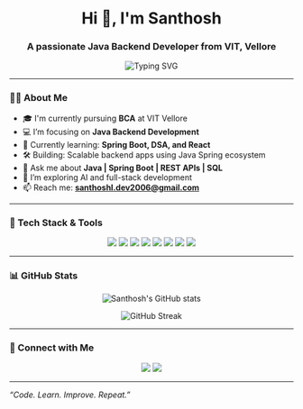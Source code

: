 <h1 align="center">Hi 👋, I'm Santhosh</h1>
<h3 align="center">A passionate Java Backend Developer from VIT, Vellore</h3>

<p align="center">
  <img src="https://readme-typing-svg.demolab.com/?lines=Passionate+about+Java+Development;Spring+Boot+Lover;Learning+Backend+with+DSA&center=true&width=500&height=40" alt="Typing SVG" />
</p>

---

### 🧑‍💻 About Me

- 🎓 I'm currently pursuing **BCA** at VIT Vellore  
- 💻 I’m focusing on **Java Backend Development**
- 🌱 Currently learning: **Spring Boot, DSA, and React**
- 🛠️ Building: Scalable backend apps using Java Spring ecosystem
- 💬 Ask me about **Java | Spring Boot | REST APIs | SQL**
- 🧠 I’m exploring AI and full-stack development
- 📫 Reach me: **santhoshl.dev2006@gmail.com** 

---

### 🚀 Tech Stack & Tools

<p align="center">
  <img src="https://img.shields.io/badge/Java-ED8B00?style=for-the-badge&logo=java&logoColor=white"/>
  <img src="https://img.shields.io/badge/Spring_Boot-6DB33F?style=for-the-badge&logo=spring-boot&logoColor=white"/>
  <img src="https://img.shields.io/badge/REST_API-00599C?style=for-the-badge&logo=postman&logoColor=white"/>
  <img src="https://img.shields.io/badge/MySQL-4479A1?style=for-the-badge&logo=mysql&logoColor=white"/>
  <img src="https://img.shields.io/badge/React-20232A?style=for-the-badge&logo=react&logoColor=61DAFB"/>
  <img src="https://img.shields.io/badge/Git-F05032?style=for-the-badge&logo=git&logoColor=white"/>
  <img src="https://img.shields.io/badge/GitHub-181717?style=for-the-badge&logo=github&logoColor=white"/>
  <img src="https://img.shields.io/badge/VSCode-007ACC?style=for-the-badge&logo=visual-studio-code&logoColor=white"/>
</p>

---

### 📊 GitHub Stats

<p align="center">
  <img src="https://github-readme-stats.vercel.app/api?username=santhosh050706&show_icons=true&theme=radical" alt="Santhosh's GitHub stats" />
</p>

<p align="center">
  <img src="https://github-readme-streak-stats.herokuapp.com/?user=santhosh050706&theme=radical" alt="GitHub Streak" />
</p>

---

### 🔗 Connect with Me

<p align="center">
  <a href="https://linkedin.com/in/your-linkedin" target="_blank"><img src="https://img.shields.io/badge/LinkedIn-blue?style=for-the-badge&logo=linkedin&logoColor=white"/></a>
  <a href="mailto:santhosh@example.com"><img src="https://img.shields.io/badge/Gmail-D14836?style=for-the-badge&logo=gmail&logoColor=white"/></a>
</p>

---

_“Code. Learn. Improve. Repeat.”_

